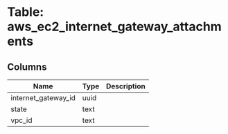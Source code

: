 
# Table: aws_ec2_internet_gateway_attachments

## Columns
| Name        | Type           | Description  |
| ------------- | ------------- | -----  |
|internet_gateway_id|uuid||
|state|text||
|vpc_id|text||
